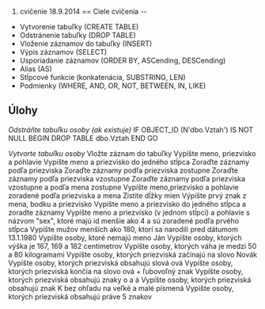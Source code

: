 1. cvičenie 18.9.2014
==
Ciele cvičenia
--
  *  Vytvorenie tabuľky (CREATE TABLE)
  *  Odstránenie tabuľky (DROP TABLE)
  *  Vloženie záznamov do tabuľky (INSERT)
  *  Výpis záznamov (SELECT)
  *  Usporiadanie záznamov (ORDER BY, ASCending, DESCending)
  *  Alias (AS)
  *  Stĺpcové funkcie (konkatenácia, SUBSTRING, LEN)
  *  Podmienky (WHERE, AND, OR, NOT, BETWEEN, IN, LIKE)

Úlohy
--

_Odstráňte tabuľku osoby (ak existuje)_
  IF OBJECT_ID (N'dbo.Vztah') IS NOT NULL
  BEGIN
    DROP TABLE dbo.Vztah
  END
  GO
  
_Vytvorte tabuľku osoby_
    Vložte záznam do tabuľky
    Vypíšte meno, priezvisko a pohlavie
    Vypíšte meno a priezvisko do jedného stĺpca
    Zoraďte záznamy podľa priezviska
    Zoraďte záznamy podľa priezviska zostupne
    Zoraďte záznamy podľa priezviska vzostupne
    Zoraďte záznamy podľa priezviska vzostupne a podľa mena zostupne
    Vypíšte meno,priezvisko a pohlavie zoradené podľa priezviska a mena
    Zistite dĺžky mien
    Výpíšte prvý znak z mena, bodku a priezvisko
    Vypíšte meno a priezvisko do jedného stĺpca a zoradte záznamy
    Vypíšte meno a priezvisko (v jednom stĺpci) a pohlavie s názvom "sex", ktoré majú id menšie ako 4 a sú zoradené podľa prvého stĺpca
    Vypíšte mužov menších ako 180, ktorí sa narodili pred dátumom 13.1.1980
    Vypíšte osoby, ktoré nemajú meno Ján
    Vypíšte osoby, ktorých výška je 167, 169 a 182 centimetrov
    Vypíšte osoby, ktorých váha je medzi 50 a 80 kilogramami
    Vypíšte osoby, ktorých priezviská začínajú na slovo Novák
    Vypíšte osoby, ktorých priezviská obsahujú slová ová
    Vypíšte osoby, ktorých priezviská končia na slovo ová + ľubovoľný znak
    Vypíšte osoby, ktorých priezviská obsahujú znaky o a á
    Vypíšte osoby, ktorých priezviská obsahujú znak K bez ohľadu na veľké a malé písmená
    Vypíšte osoby, ktorých priezviská obsahujú práve 5 znakov
